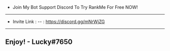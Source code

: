- Join My Bot Support Discord To Try RankMe For Free NOW!
-----
- Invite Link :
-- : https://discord.gg/mNrWjZG
-------------------
Enjoy! - Lucky#7650
-------------------
